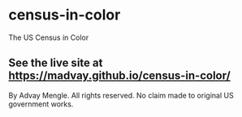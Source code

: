 # census-in-color
The US Census in Color

## See the live site at https://madvay.github.io/census-in-color/

By Advay Mengle. All rights reserved. No claim made to original US government works.
